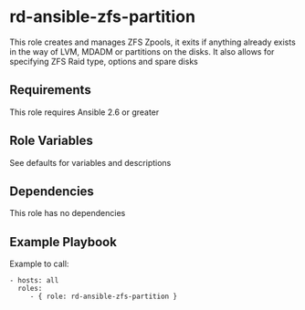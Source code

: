 rd-ansible-zfs-partition
=========

This role creates and manages ZFS Zpools, it exits if anything already exists in the way of LVM, MDADM or partitions on the disks.
It also allows for specifying ZFS Raid type, options and spare disks

Requirements
------------

This role requires Ansible 2.6 or greater

Role Variables
--------------

See defaults for variables and descriptions

Dependencies
------------

This role has no dependencies

Example Playbook
----------------

Example to call:

    - hosts: all
      roles:
         - { role: rd-ansible-zfs-partition }
